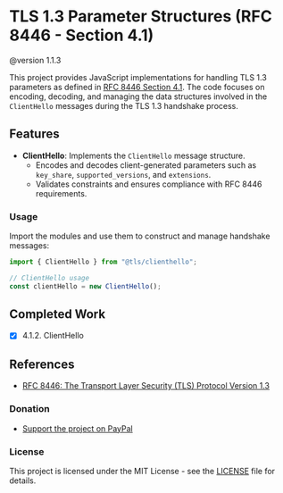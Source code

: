 # TLS 1.3 Parameter Structures (RFC 8446 - Section 4.1)
@version 1.1.3

This project provides JavaScript implementations for handling TLS 1.3 parameters as defined in [RFC 8446 Section 4.1](https://datatracker.ietf.org/doc/html/rfc8446#section-4.1). The code focuses on encoding, decoding, and managing the data structures involved in the `ClientHello` messages during the TLS 1.3 handshake process.

## Features

- **ClientHello**: Implements the `ClientHello` message structure.
  - Encodes and decodes client-generated parameters such as `key_share`, `supported_versions`, and `extensions`.
  - Validates constraints and ensures compliance with RFC 8446 requirements.


### Usage

Import the modules and use them to construct and manage handshake messages:

```javascript
import { ClientHello } from "@tls/clienthello";

// ClientHello usage
const clientHello = new ClientHello();

```

## Completed Work

- [x] 4.1.2. ClientHello


## References

- [RFC 8446: The Transport Layer Security (TLS) Protocol Version 1.3](https://datatracker.ietf.org/doc/html/rfc8446)

### Donation

- [Support the project on PayPal](https://paypal.me/aiconeid)

### License

This project is licensed under the MIT License - see the [LICENSE](LICENSE) file for details.